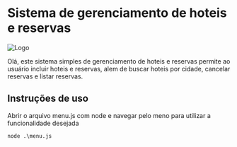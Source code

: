 # Sistema de gerenciamento de hoteis e reservas

![Logo](https://i.imgur.com/2eJWVFu_d.webp?maxwidth=760&fidelity=grand)

Olá, este sistema simples de gerenciamento de hoteis e reservas permite ao usuário incluir hoteis e reservas, alem de buscar hoteis por cidade, cancelar reservas e listar reservas.

## Instruções de uso

Abrir o arquivo menu.js com node e navegar pelo meno para utilizar a funcionalidade desejada

```terminal
node .\menu.js

```
